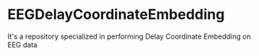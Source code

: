 # EEGDelayCoordinateEmbedding
It's a repository specialized in performing Delay Coordinate Embedding on EEG data
